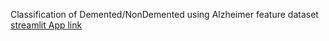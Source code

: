 Classification of Demented/NonDemented using Alzheimer feature dataset
[streamlit App link](https://share.streamlit.io/harsha18395/my-projects/main/Alzheimers_Project/AlFeatures/Project_AlFeatures.py)
